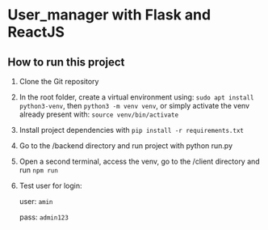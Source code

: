 # User_manager with Flask and ReactJS

## How to run this project

1. Clone the Git repository
2. In the root folder, create a virtual environment using:
  `sudo apt install python3-venv`, then 
  `python3 -m venv venv`, or simply activate the venv already present with: `source venv/bin/activate`
3. Install project dependencies with `pip install -r requirements.txt`
4. Go to the /backend directory and run project with python run.py
5. Open a second terminal, access the venv, go to the /client directory and run `npm run`
6. Test user for login:

    user: `amin`

    pass: `admin123`

